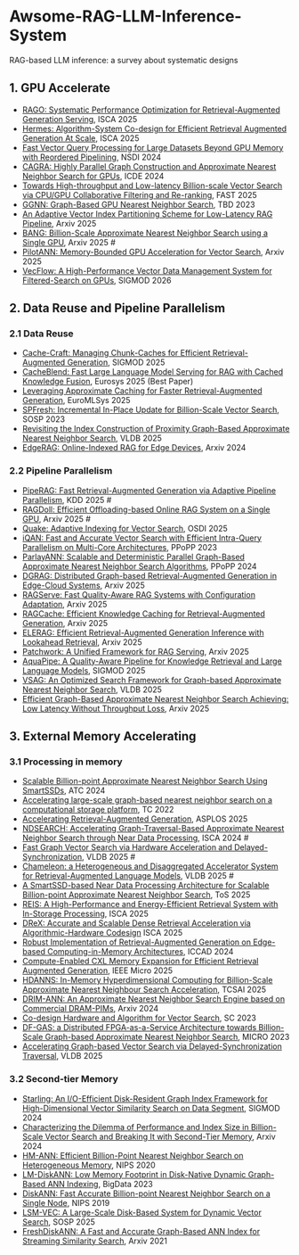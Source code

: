 # Awsome-RAG-LLM-Inference-System
RAG-based LLM inference: a survey about systematic designs

## 1. GPU Accelerate
* [RAGO: Systematic Performance Optimization for Retrieval-Augmented Generation Serving](https://arxiv.org/abs/2503.14649), ISCA 2025
* [Hermes: Algorithm-System Co-design for Efficient Retrieval Augmented Generation At Scale](https://michaeltshen.github.io/Files/Hermes.pdf), ISCA 2025
* [Fast Vector Query Processing for Large Datasets Beyond GPU Memory with Reordered Pipelining](https://xinjin.github.io/files/NSDI24_Rummy.pdf), NSDI 2024
* [CAGRA: Highly Parallel Graph Construction and Approximate Nearest Neighbor Search for GPUs](https://arxiv.org/pdf/2308.15136), ICDE 2024
* [Towards High-throughput and Low-latency Billion-scale Vector Search via CPU/GPU Collaborative Filtering and Re-ranking](https://www.usenix.org/system/files/fast25-tian-bing.pdf), FAST 2025
* [GGNN: Graph-Based GPU Nearest Neighbor Search](https://ieeexplore.ieee.org/document/9739943/), TBD 2023
* [An Adaptive Vector Index Partitioning Scheme for Low-Latency RAG Pipeline](https://arxiv.org/pdf/2504.08930), Arxiv 2025
* [BANG: Billion-Scale Approximate Nearest Neighbor Search using a Single GPU](https://arxiv.org/pdf/2401.11324v1), Arxiv 2025 #
* [PilotANN: Memory-Bounded GPU Acceleration for Vector Search](https://arxiv.org/pdf/2503.21206), Arxiv 2025
* [VecFlow: A High-Performance Vector Data Management System for Filtered-Search on GPUs](https://arxiv.org/pdf/2506.00812), SIGMOD 2026


## 2. Data Reuse and Pipeline Parallelism
### 2.1 Data Reuse
* [Cache-Craft: Managing Chunk-Caches for Efficient Retrieval-Augmented Generation](https://arxiv.org/pdf/2502.15734v1), SIGMOD 2025
* [CacheBlend: Fast Large Language Model Serving for RAG with Cached Knowledge Fusion](https://arxiv.org/abs/2405.16444), Eurosys 2025 (Best Paper)
* [Leveraging Approximate Caching for Faster Retrieval-Augmented Generation](https://arxiv.org/pdf/2503.05530), EuroMLSys 2025
* [SPFresh: Incremental In-Place Update for Billion-Scale Vector Search](https://dl.acm.org/doi/abs/10.1145/3600006.3613166), SOSP 2023
* [Revisiting the Index Construction of Proximity Graph-Based Approximate Nearest Neighbor Search](https://arxiv.org/pdf/2410.01231), VLDB 2025
* [EdgeRAG: Online-Indexed RAG for Edge Devices](https://arxiv.org/pdf/2412.21023), Arxiv 2024
### 2.2 Pipeline Parallelism
* [PipeRAG: Fast Retrieval-Augmented Generation via Adaptive Pipeline Parallelism](https://arxiv.org/pdf/2403.05676), KDD 2025 #
* [RAGDoll: Efficient Offloading-based Online RAG System on a Single GPU](https://arxiv.org/abs/2504.15302), Arxiv 2025 #
* [Quake: Adaptive Indexing for Vector Search](https://arxiv.org/pdf/2506.03437), OSDI 2025
* [iQAN: Fast and Accurate Vector Search with Efficient Intra-Query Parallelism on Multi-Core Architectures](https://dl.acm.org/doi/abs/10.1145/3572848.3577527), PPoPP 2023
* [ParlayANN: Scalable and Deterministic Parallel Graph-Based Approximate Nearest Neighbor Search Algorithms](https://www.cs.ucr.edu/~yihans/papers/2024/PPoPP24/parlayann.pdf), PPoPP 2024
* [DGRAG: Distributed Graph-based Retrieval-Augmented Generation in Edge-Cloud Systems](https://arxiv.org/abs/2505.19847), Arxiv 2025
* [RAGServe: Fast Quality-Aware RAG Systems with Configuration Adaptation](https://arxiv.org/pdf/2412.10543), Arxiv 2025
* [RAGCache: Efficient Knowledge Caching for Retrieval-Augmented Generation](https://arxiv.org/pdf/2404.12457), Arxiv 2025
* [ELERAG: Efficient Retrieval-Augmented Generation Inference with Lookahead Retrieval](https://arxiv.org/abs/2502.20969), Arxiv 2025
* [Patchwork: A Unified Framework for RAG Serving](https://arxiv.org/pdf/2505.07833), Arxiv 2025
* [AquaPipe: A Quality-Aware Pipeline for Knowledge Retrieval and Large Language Models](https://dl.acm.org/doi/abs/10.1145/3709661), SIGMOD 2025
* [VSAG: An Optimized Search Framework for Graph-based Approximate Nearest Neighbor Search](https://arxiv.org/pdf/2503.17911), VLDB 2025
* [Efficient Graph-Based Approximate Nearest Neighbor Search Achieving: Low Latency Without Throughput Loss](https://arxiv.org/pdf/2504.20461), Arxiv 2025

## 3. External Memory Accelerating
### 3.1 Processing in memory
* [Scalable Billion-point Approximate Nearest Neighbor Search Using SmartSSDs](https://www.usenix.org/system/files/atc24-tian.pdf), ATC 2024
* [Accelerating large-scale graph-based nearest neighbor search on a computational storage platform](https://ieeexplore.ieee.org/document/9726805), TC 2022
* [Accelerating Retrieval-Augmented Generation](https://dl.acm.org/doi/10.1145/3669940.3707264), ASPLOS 2025
* [NDSEARCH: Accelerating Graph-Traversal-Based Approximate Nearest Neighbor Search through Near Data Processing](https://arxiv.org/pdf/2312.03141), ISCA 2024 #
* [Fast Graph Vector Search via Hardware Acceleration and Delayed-Synchronization](https://arxiv.org/pdf/2406.12385), VLDB 2025 #
* [Chameleon: a Heterogeneous and Disaggregated Accelerator System for Retrieval-Augmented Language Models](https://www.vldb.org/pvldb/vol18/p42-jiang.pdf), VLDB 2025 #
* [A SmartSSD-based Near Data Processing Architecture for Scalable Billion-point Approximate Nearest Neighbor Search](https://dl.acm.org/doi/10.1145/3736589), ToS 2025
* [REIS: A High-Performance and Energy-Efficient Retrieval System with In-Storage Processing](https://www.iscaconf.org/isca2025/program/), ISCA 2025
* [DReX: Accurate and Scalable Dense Retrieval Acceleration via Algorithmic-Hardware Codesign](https://arg.csl.cornell.edu/) ISCA 2025
* [Robust Implementation of Retrieval-Augmented Generation on Edge-based Computing-in-Memory Architectures](https://dl.acm.org/doi/10.1145/3676536.3676674), ICCAD 2024
* [Compute-Enabled CXL Memory Expansion for Efficient Retrieval Augmented Generation](https://ieeexplore.ieee.org/document/11022767), IEEE Micro 2025
* [HDANNS: In-Memory Hyperdimensional Computing for Billion-Scale Approximate Nearest Neighbour Search Acceleration](https://ieeexplore.ieee.org/document/10880114), TCSAI 2025
* [DRIM-ANN: An Approximate Nearest Neighbor Search Engine based on Commercial DRAM-PIMs](https://arxiv.org/pdf/2410.15621), Arxiv 2024
* [Co-design Hardware and Algorithm for Vector Search](https://dl.acm.org/doi/pdf/10.1145/3581784.3607045), SC 2023
* [DF-GAS: a Distributed FPGA-as-a-Service Architecture towards Billion-Scale Graph-based Approximate Nearest Neighbor Search](https://dl.acm.org/doi/abs/10.1145/3613424.3614292), MICRO 2023
* [Accelerating Graph-based Vector Search via Delayed-Synchronization Traversal](https://arxiv.org/pdf/2406.12385), VLDB 2025
### 3.2 Second-tier Memory
* [Starling: An I/O-Efficient Disk-Resident Graph Index Framework for High-Dimensional Vector Similarity Search on Data Segment](https://arxiv.org/pdf/2401.02116), SIGMOD 2024
* [Characterizing the Dilemma of Performance and Index Size in Billion-Scale Vector Search and Breaking It with Second-Tier Memory](https://arxiv.org/pdf/2405.03267), Arxiv 2024
* [HM-ANN: Efficient Billion-Point Nearest Neighbor Search on Heterogeneous Memory](https://papers.nips.cc/paper/2020/hash/788d986905533aba051261497ecffcbb-Abstract.html), NIPS 2020
* [LM-DiskANN: Low Memory Footprint in Disk-Native Dynamic Graph-Based ANN Indexing](https://ieeexplore.ieee.org/document/10386517),  BigData 2023
* [DiskANN: Fast Accurate Billion-point Nearest Neighbor Search on a Single Node](https://papers.nips.cc/paper_files/paper/2019/hash/09853c7fb1d3f8ee67a61b6bf4a7f8e6-Abstract.html), NIPS 2019
* [LSM-VEC: A Large-Scale Disk-Based System for Dynamic Vector Search](https://arxiv.org/pdf/2505.17152), SOSP 2025
* [FreshDiskANN: A Fast and Accurate Graph-Based ANN Index for Streaming Similarity Search](https://arxiv.org/abs/2105.09613), Arxiv 2021
